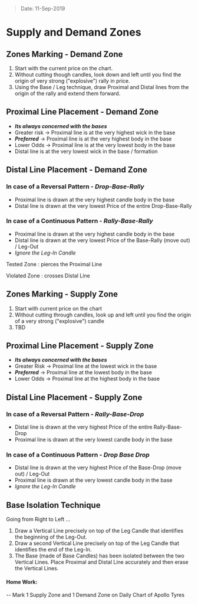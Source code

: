 > Date: 11-Sep-2019
# Supply and Demand Zones

## Zones Marking - Demand Zone
1. Start with the current price on the chart.
2. Without cutting though candles, look down and left until you find the origin of very strong ("explosive") rally in price.
3. Using the Base / Leg technique, draw Proximal and Distal lines from the origin of the rally and extend them forward.

## Proximal Line Placement - Demand Zone
- ***Its always concerned with the bases***
- Greater risk -> Proximal line is at the very highest wick in the base
- ***Preferred*** -> Proximal line is at the very highest body in the base
- Lower Odds -> Proximal line is at the very lowest body in the base
- Distal line is at the very lowest wick in the base / formation

## Distal Line Placement - Demand Zone

### In case of a Reversal Pattern - *Drop-Base-Rally*
- Proximal line is drawn at the very highest candle body in the base
- Distal line is drawn at the very lowest Price of the entire Drop-Base-Rally

### In case of a Continuous Pattern - *Rally-Base-Rally*
- Proximal line is drawn at the very highest candle body in the base
- Distal line is drawn at the very lowest Price of the Base-Rally (move out) / Leg-Out
- *Ignore the Leg-In Candle*

Tested Zone
: pierces the Proximal Line

Violated Zone
: crosses Distal Line

## Zones Marking - Supply Zone
1. Start with current price on the chart
2. Without cutting through candles, look up and left until you find the origin of a very strong ("explosive") candle
3. TBD

## Proximal Line Placement - Supply Zone
- ***Its always concerned with the bases***
- Greater Risk -> Proximal line at the lowest wick in the base
- ***Preferred*** -> Proximal line at the lowest body in the base
- Lower Odds -> Proximal line at the highest body in the base

## Distal Line Placement - Supply Zone

### In case of a Reversal Pattern - *Rally-Base-Drop*
- Distal line is drawn at the very highest Price of the entire Rally-Base-Drop
- Proximal line is drawn at the very lowest candle body in the base

### In case of a Continuous Pattern - *Drop Base Drop*
- Distal line is drawn at the very highest Price of the Base-Drop (move out) / Leg-Out
- Proximal line is drawn at the very lowest candle body in the base
- *Ignore the Leg-In Candle*

## Base Isolation Technique
Going from Right to Left ...
1. Draw a Vertical Line precisely on top of the Leg Candle that identifies the beginning of the Leg-Out.
2. Draw a second Vertical Line precisely on top of the Leg Candle that identifies the end of the Leg-In.
3. The Base (made of Base Candles) has been isolated between the two Vertical Lines.  Place Proximal and Distal Line accurately and then erase the Vertical Lines.

#### Home Work:
-- Mark 1 Supply Zone and 1 Demand Zone on Daily Chart of Apollo Tyres

<!--stackedit_data:
eyJoaXN0b3J5IjpbMTk4MDg0MzA1MCwtMTM2ODYzMDUwMywxMT
M5MzI2NjAzLC0yNDI0NjQ3MjAsMTgxOTQ2Mjk2M119
-->
